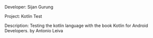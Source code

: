 Developer:
Sijan Gurung

Project:
Kotlin Test

Description:
Testing the kotlin language with the book Kotlin for Android Developers.
by Antonio Leiva

